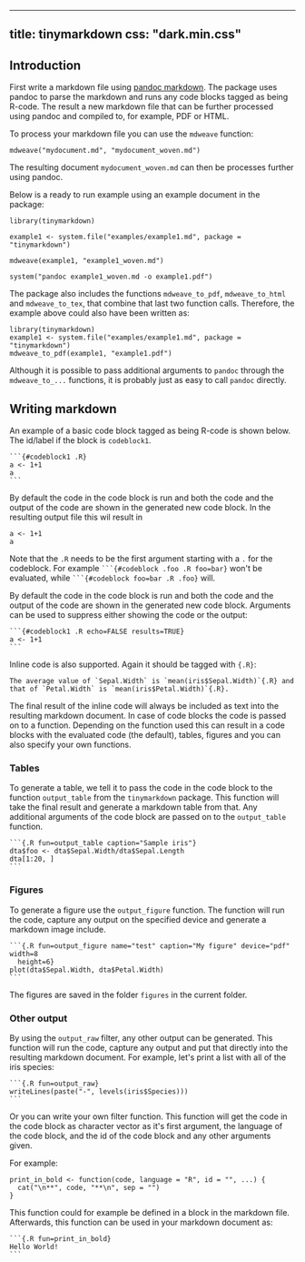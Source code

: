 <!--
%\VignetteEngine{tinymarkdown::mdweave_to_html}
%\VignetteIndexEntry{Introduction to tinymarkdown}
-->
---
title: tinymarkdown
css: "dark.min.css"
---

Introduction
-------------------------

First write a markdown file using [pandoc
markdown](https://pandoc.org/MANUAL.html#pandocs-markdown).  The package uses
pandoc to parse the markdown and runs any code blocks tagged as being R-code.
The result a new markdown file that can be further processed using pandoc and
compiled to, for example, PDF or HTML.

To process your markdown file you can use the `mdweave` function:

```
mdweave("mydocument.md", "mydocument_woven.md")
```

The resulting document `mydocument_woven.md` can then be processes further using
pandoc. 

Below is a ready to run example using an example document in the package:

```
library(tinymarkdown)

example1 <- system.file("examples/example1.md", package = "tinymarkdown")

mdweave(example1, "example1_woven.md")

system("pandoc example1_woven.md -o example1.pdf")
```

The package also includes the functions `mdweave_to_pdf`, `mdweave_to_html` and
`mdweave_to_tex`, that combine that last two function calls. Therefore, the
example above could also have been written as:

```
library(tinymarkdown)
example1 <- system.file("examples/example1.md", package = "tinymarkdown")
mdweave_to_pdf(example1, "example1.pdf")
```

Although it is possible to pass additional arguments to `pandoc` through the
`mdweave_to_...` functions, it is probably just as easy to call `pandoc`
directly. 


## Writing markdown


An example of a basic code block tagged as being R-code is shown below. 
The id/label if the block is `codeblock1`.  

`````
```{#codeblock1 .R}
a <- 1+1
a
```
`````

By default the code in the code block is run and both the code and the output of
the code are shown in the generated new code block. In the resulting output file 
this wil result in

```{#codeblock1 .R}
a <- 1+1
a
```

Note that the `.R` needs to be the first argument starting with a `.` for the
codeblock. For example ` ```{#codeblock .foo .R foo=bar} ` won't be evaluated,
while ` ```{#codeblock foo=bar .R .foo} ` will.

By default the code in the code block is run and both the code and the output of
the code are shown in the generated new code block. Arguments can be used to
suppress either showing the code or the output:

`````
```{#codeblock1 .R echo=FALSE results=TRUE}
a <- 1+1
```
`````

Inline code is also supported. Again it should be tagged with `{.R}`:

```
The average value of `Sepal.Width` is `mean(iris$Sepal.Width)`{.R} and 
that of `Petal.Width` is `mean(iris$Petal.Width)`{.R}.
```

The final result of the inline code will always be included as text into the
resulting markdown document. In case of code blocks the code is passed on to a
function. Depending on the function used this can result in a code blocks with
the evaluated code (the default), tables, figures and you can also specify your
own functions.

### Tables

To generate a table, we tell it to pass the code in the code block to the
function `output_table` from the `tinymarkdown` package. This function will
take the final result and generate a markdown table from that. Any additional
arguments of the code block are passed on to the `output_table` function.

`````
```{.R fun=output_table caption="Sample iris"}
dta$foo <- dta$Sepal.Width/dta$Sepal.Length
dta[1:20, ]
```
`````


### Figures

To generate a figure use the `output_figure` function. The function will run
the code, capture any output on the specified device and generate a markdown
image include.

`````
```{.R fun=output_figure name="test" caption="My figure" device="pdf" width=8 
  height=6}
plot(dta$Sepal.Width, dta$Petal.Width)
```
`````

The figures are saved in the folder `figures` in the current folder. 


### Other output

By using the `output_raw` filter, any other output can be generated. This
function will run the code, capture any output and put that directly into the
resulting markdown document. For example, let's print a list with all of the
iris species:

`````
```{.R fun=output_raw}
writeLines(paste("-", levels(iris$Species)))
```
`````

Or you can write your own filter function. This function will get the code in
the code block as character vector as it's first argument, the language of the
code block, and the id of the code block and any other arguments given. 

For example:

```
print_in_bold <- function(code, language = "R", id = "", ...) {
  cat("\n**", code, "**\n", sep = "")
}
```

This function could for example be defined in a block in the markdown file.
Afterwards, this function can be used in your markdown document as:

`````
```{.R fun=print_in_bold}
Hello World!
```
`````


